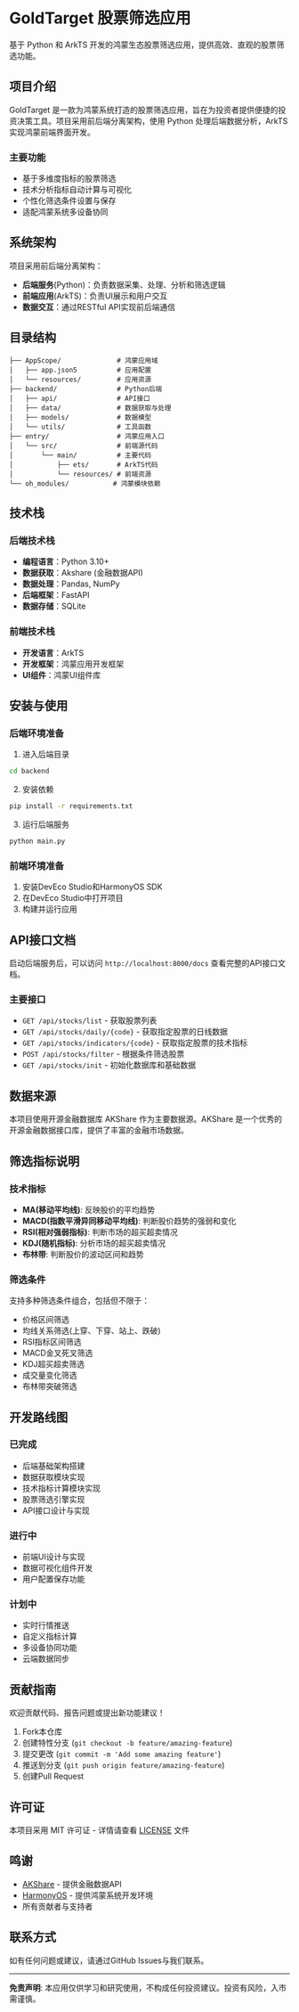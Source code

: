 
# GoldTarget 股票筛选应用

基于 Python 和 ArkTS 开发的鸿蒙生态股票筛选应用，提供高效、直观的股票筛选功能。

## 项目介绍

GoldTarget 是一款为鸿蒙系统打造的股票筛选应用，旨在为投资者提供便捷的投资决策工具。项目采用前后端分离架构，使用 Python 处理后端数据分析，ArkTS 实现鸿蒙前端界面开发。

### 主要功能

- 基于多维度指标的股票筛选
- 技术分析指标自动计算与可视化
- 个性化筛选条件设置与保存
- 适配鸿蒙系统多设备协同

## 系统架构

项目采用前后端分离架构：

- **后端服务**(Python)：负责数据采集、处理、分析和筛选逻辑
- **前端应用**(ArkTS)：负责UI展示和用户交互
- **数据交互**：通过RESTful API实现前后端通信

## 目录结构

```
├── AppScope/              # 鸿蒙应用域
│   ├── app.json5          # 应用配置
│   └── resources/         # 应用资源
├── backend/               # Python后端
│   ├── api/               # API接口
│   ├── data/              # 数据获取与处理
│   ├── models/            # 数据模型
│   └── utils/             # 工具函数
├── entry/                 # 鸿蒙应用入口
│   └── src/               # 前端源代码
│       └── main/          # 主要代码
│           ├── ets/       # ArkTS代码
│           └── resources/ # 前端资源
└── oh_modules/           # 鸿蒙模块依赖
```

## 技术栈

### 后端技术栈

- **编程语言**：Python 3.10+
- **数据获取**：Akshare (金融数据API)
- **数据处理**：Pandas, NumPy
- **后端框架**：FastAPI
- **数据存储**：SQLite

### 前端技术栈

- **开发语言**：ArkTS
- **开发框架**：鸿蒙应用开发框架
- **UI组件**：鸿蒙UI组件库

## 安装与使用

### 后端环境准备

1. 进入后端目录
```bash
cd backend
```

2. 安装依赖
```bash
pip install -r requirements.txt
```

3. 运行后端服务
```bash
python main.py
```

### 前端环境准备

1. 安装DevEco Studio和HarmonyOS SDK
2. 在DevEco Studio中打开项目
3. 构建并运行应用

## API接口文档

启动后端服务后，可以访问 `http://localhost:8000/docs` 查看完整的API接口文档。

### 主要接口

- `GET /api/stocks/list` - 获取股票列表
- `GET /api/stocks/daily/{code}` - 获取指定股票的日线数据
- `GET /api/stocks/indicators/{code}` - 获取指定股票的技术指标
- `POST /api/stocks/filter` - 根据条件筛选股票
- `GET /api/stocks/init` - 初始化数据库和基础数据

## 数据来源

本项目使用开源金融数据库 AKShare 作为主要数据源。AKShare 是一个优秀的开源金融数据接口库，提供了丰富的金融市场数据。

## 筛选指标说明

### 技术指标

- **MA(移动平均线)**: 反映股价的平均趋势
- **MACD(指数平滑异同移动平均线)**: 判断股价趋势的强弱和变化
- **RSI(相对强弱指标)**: 判断市场的超买超卖情况
- **KDJ(随机指标)**: 分析市场的超买超卖情况
- **布林带**: 判断股价的波动区间和趋势

### 筛选条件

支持多种筛选条件组合，包括但不限于：

- 价格区间筛选
- 均线关系筛选(上穿、下穿、站上、跌破)
- RSI指标区间筛选
- MACD金叉死叉筛选
- KDJ超买超卖筛选
- 成交量变化筛选
- 布林带突破筛选

## 开发路线图

### 已完成

- 后端基础架构搭建
- 数据获取模块实现
- 技术指标计算模块实现
- 股票筛选引擎实现
- API接口设计与实现

### 进行中

- 前端UI设计与实现
- 数据可视化组件开发
- 用户配置保存功能

### 计划中

- 实时行情推送
- 自定义指标计算
- 多设备协同功能
- 云端数据同步

## 贡献指南

欢迎贡献代码、报告问题或提出新功能建议！

1. Fork本仓库
2. 创建特性分支 (`git checkout -b feature/amazing-feature`)
3. 提交更改 (`git commit -m 'Add some amazing feature'`)
4. 推送到分支 (`git push origin feature/amazing-feature`)
5. 创建Pull Request

## 许可证

本项目采用 MIT 许可证 - 详情请查看 [LICENSE](LICENSE) 文件

## 鸣谢

- [AKShare](https://github.com/akfamily/akshare) - 提供金融数据API
- [HarmonyOS](https://www.harmonyos.com/) - 提供鸿蒙系统开发环境
- 所有贡献者与支持者

## 联系方式

如有任何问题或建议，请通过GitHub Issues与我们联系。

---

**免责声明**: 本应用仅供学习和研究使用，不构成任何投资建议。投资有风险，入市需谨慎。
